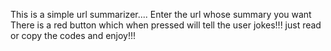 This is a simple url summarizer....
Enter the url whose summary you want 
There is a red button which when pressed will tell the user jokes!!!
just read or copy the codes and enjoy!!!
